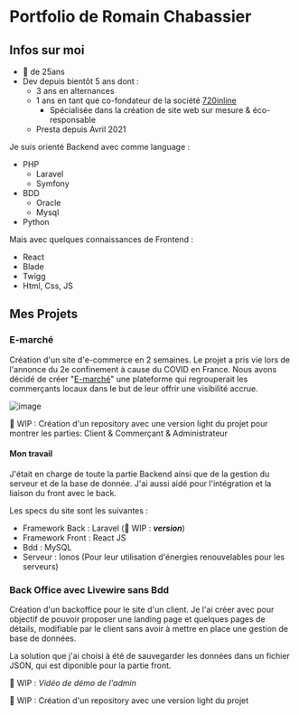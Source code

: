 # Portfolio de Romain Chabassier

## Infos sur moi

- 👦 de 25ans
- Dev depuis bientôt 5 ans dont :
  - 3 ans en alternances 
  - 1 ans en tant que co-fondateur de la société [720inline](https://www.720inline.fr)
    - Spécialisée dans la création de site web sur mesure & éco-responsable
  - Presta depuis Avril 2021

Je suis orienté Backend avec comme language :
- PHP
  - Laravel
  - Symfony
- BDD
  - Oracle
  - Mysql
- Python

Mais avec quelques connaissances de Frontend :
- React
- Blade
- Twigg
- Html, Css, JS

## Mes Projets

### E-marché

Création d'un site d'e-commerce en 2 semaines. Le projet a pris vie lors de l'annonce du 2e confinement à cause du COVID en France.
Nous avons décidé de créer "[E-marché](https://e-marche.fr/)" une plateforme qui regrouperait les commerçants locaux dans le but de leur offrir une visibilité accrue.

![image](https://user-images.githubusercontent.com/26637114/127305867-9d82eeb2-30cb-42d8-9efe-51491be2c05b.png)

🚧 WIP : Création d'un repository avec une version light du projet pour montrer les parties: Client & Commerçant & Administrateur

#### Mon travail

J'était en charge de toute la partie Backend ainsi que de la gestion du serveur et de la base de donnée.
J'ai aussi aidé pour l'intégration et la liaison du front avec le back.

Les specs du site sont les suivantes :
- Framework Back : Laravel (🚧 WIP : **_version_**)
- Framework Front : React JS
- Bdd : MySQL
- Serveur : Ionos (Pour leur utilisation d'énergies renouvelables pour les serveurs)

### Back Office avec Livewire sans Bdd

Création d'un backoffice pour le site d'un client.
Je l'ai créer avec pour objectif de pouvoir proposer une landing page et quelques pages de détails, modifiable par le client sans avoir à mettre en place une gestion de base de données.

La solution que j'ai choisi à été de sauvegarder les données dans un fichier JSON, qui est diponible pour la partie front.

🚧 WIP : _Vidéo de démo de l'admin_

🚧 WIP : Création d'un repository avec une version light du projet
